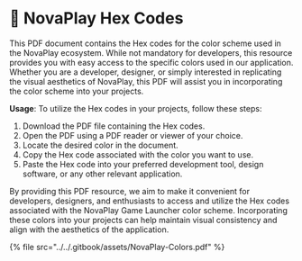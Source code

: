 # 🎨 NovaPlay Hex Codes

This PDF document contains the Hex codes for the color scheme used in the NovaPlay ecosystem. While not mandatory for developers, this resource provides you with easy access to the specific colors used in our application. Whether you are a developer, designer, or simply interested in replicating the visual aesthetics of NovaPlay, this PDF will assist you in incorporating the color scheme into your projects.

**Usage**: To utilize the Hex codes in your projects, follow these steps:

1. Download the PDF file containing the Hex codes.
2. Open the PDF using a PDF reader or viewer of your choice.
3. Locate the desired color in the document.
4. Copy the Hex code associated with the color you want to use.
5. Paste the Hex code into your preferred development tool, design software, or any other relevant application.

By providing this PDF resource, we aim to make it convenient for developers, designers, and enthusiasts to access and utilize the Hex codes associated with the NovaPlay Game Launcher color scheme. Incorporating these colors into your projects can help maintain visual consistency and align with the aesthetics of the application.

{% file src="../../.gitbook/assets/NovaPlay-Colors.pdf" %}
